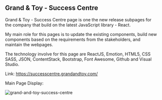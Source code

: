## Grand & Toy - Success Centre

Grand & Toy - Success Centre page is one the new release subpages for the company that build on the latest JavaScript library - React.

My main role for this pages is to update the existing components, build new components based on the requirements from the stakeholders, and maintain the webpages.

The technology involve for this page are ReactJS, Emotion, HTML5, CSS SASS, JSON, ContentStack, Bootstrap, Font Awesome, Github and Visual Studio.

Link: https://successcentre.grandandtoy.com/

Main Page Display: 

![grand-and-toy-success-centre](https://user-images.githubusercontent.com/15988182/217401248-541457d5-4fae-47e7-a7e3-04fe13ec6309.JPG)
